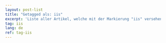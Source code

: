 ```yaml
---
layout: post-list
title: "Getagged als: iis"
excerpt: 'Liste aller Artikel, welche mit der Markierung "iis" versehen wurden.'  
tag: iis
lang: de
ref: tag-iis
---
```

